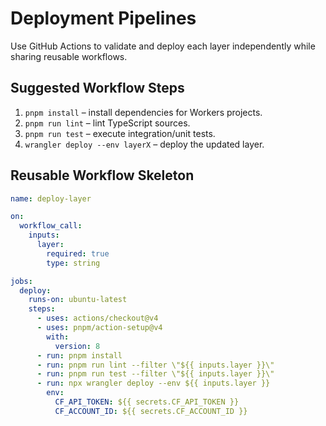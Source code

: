 # Deployment Pipelines

Use GitHub Actions to validate and deploy each layer independently while sharing reusable workflows.

## Suggested Workflow Steps
1. `pnpm install` – install dependencies for Workers projects.
2. `pnpm run lint` – lint TypeScript sources.
3. `pnpm run test` – execute integration/unit tests.
4. `wrangler deploy --env layerX` – deploy the updated layer.

## Reusable Workflow Skeleton
```yaml
name: deploy-layer

on:
  workflow_call:
    inputs:
      layer:
        required: true
        type: string

jobs:
  deploy:
    runs-on: ubuntu-latest
    steps:
      - uses: actions/checkout@v4
      - uses: pnpm/action-setup@v4
        with:
          version: 8
      - run: pnpm install
      - run: pnpm run lint --filter \"${{ inputs.layer }}\"
      - run: pnpm run test --filter \"${{ inputs.layer }}\"
      - run: npx wrangler deploy --env ${{ inputs.layer }}
        env:
          CF_API_TOKEN: ${{ secrets.CF_API_TOKEN }}
          CF_ACCOUNT_ID: ${{ secrets.CF_ACCOUNT_ID }}
```
